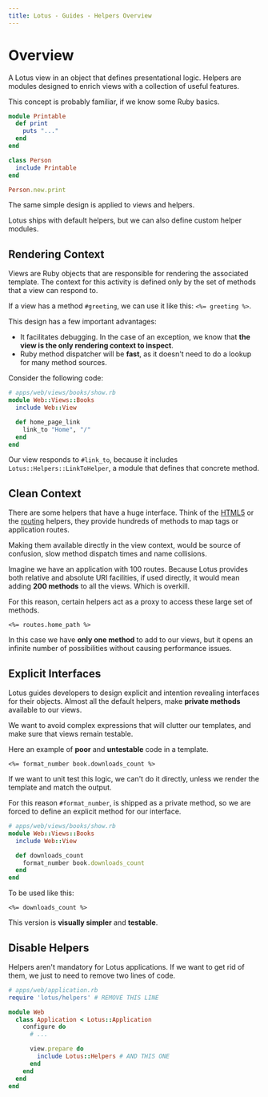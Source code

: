 ```yaml
---
title: Lotus - Guides - Helpers Overview
---
```


# Overview

A Lotus view in an object that defines presentational logic.
Helpers are modules designed to enrich views with a collection of useful features.

This concept is probably familiar, if we know some Ruby basics.

```ruby
module Printable
  def print
    puts "..."
  end
end

class Person
  include Printable
end

Person.new.print
```

The same simple design is applied to views and helpers.

Lotus ships with default helpers, but we can also define custom helper modules.

## Rendering Context

Views are Ruby objects that are responsible for rendering the associated template.
The context for this activity is defined only by the set of methods that a view can respond to.

If a view has a method `#greeting`, we can use it like this: `<%= greeting %>`.

This design has a few important advantages:

  * It facilitates debugging. In the case of an exception, we know that **the view is the only rendering context to inspect**.
  * Ruby method dispatcher will be **fast**, as it doesn't need to do a lookup for many method sources.

Consider the following code:

```ruby
# apps/web/views/books/show.rb
module Web::Views::Books
  include Web::View

  def home_page_link
    link_to "Home", "/"
  end
end
```

Our view responds to `#link_to`, because it includes `Lotus::Helpers::LinkToHelper`, a module that defines that concrete method.

## Clean Context

There are some helpers that have a huge interface.
Think of the [HTML5](/guides/helpers/html5) or the [routing](/guides/helpers/routing) helpers, they provide hundreds of methods to map tags or application routes.

Making them available directly in the view context, would be source of confusion, slow method dispatch times and name collisions.

Imagine we have an application with 100 routes.
Because Lotus provides both relative and absolute URI facilities, if used directly, it would mean adding **200 methods** to all the views.
Which is overkill.

For this reason, certain helpers act as a proxy to access these large set of methods.

```erb
<%= routes.home_path %>
```

In this case we have **only one method** to add to our views, but it opens an infinite number of possibilities without causing performance issues.

## Explicit Interfaces

Lotus guides developers to design explicit and intention revealing interfaces for their objects.
Almost all the default helpers, make **private methods** available to our views.

We want to avoid complex expressions that will clutter our templates, and make sure that views remain testable.

Here an example of **poor** and **untestable** code in a template.

```erb
<%= format_number book.downloads_count %>
```

If we want to unit test this logic, we can't do it directly, unless we render the template and match the output.

For this reason `#format_number`, is shipped as a private method, so we are forced to define an explicit method for our interface.

```ruby
# apps/web/views/books/show.rb
module Web::Views::Books
  include Web::View

  def downloads_count
    format_number book.downloads_count
  end
end
```

To be used like this:

```erb
<%= downloads_count %>
```

This version is **visually simpler** and **testable**.

## Disable Helpers

Helpers aren't mandatory for Lotus applications.
If we want to get rid of them, we just to need to remove two lines of code.

```ruby
# apps/web/application.rb
require 'lotus/helpers' # REMOVE THIS LINE

module Web
  class Application < Lotus::Application
    configure do
      # ...

      view.prepare do
        include Lotus::Helpers # AND THIS ONE
      end
    end
  end
end
```
